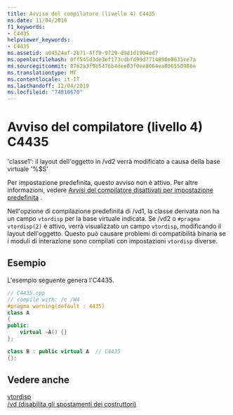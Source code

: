 ```yaml
---
title: Avviso del compilatore (livello 4) C4435
ms.date: 11/04/2016
f1_keywords:
- C4435
helpviewer_keywords:
- C4435
ms.assetid: a04524af-2b71-4ff9-9729-d9d1d1904ed7
ms.openlocfilehash: 0ff545d3de3ef173cdbfd99d7714890e8631ce7a
ms.sourcegitcommit: 8762a3f9b5476b4dee03f0ee8064ea606550986e
ms.translationtype: MT
ms.contentlocale: it-IT
ms.lasthandoff: 12/04/2019
ms.locfileid: "74810670"
---
```

# <a name="compiler-warning-level-4-c4435"></a>Avviso del compilatore (livello 4) C4435

'classe1': il layout dell'oggetto in /vd2 verrà modificato a causa della base virtuale '%$S'

Per impostazione predefinita, questo avviso non è attivo. Per altre informazioni, vedere [Avvisi del compilatore disattivati per impostazione predefinita](../../preprocessor/compiler-warnings-that-are-off-by-default.md) .

Nell'opzione di compilazione predefinita di /vd1, la classe derivata non ha un campo `vtordisp` per la base virtuale indicata.  Se /vd2 o `#pragma vtordisp(2)` è attivo, verrà visualizzato un campo `vtordisp`, modificando il layout dell'oggetto.  Questo può causare problemi di compatibilità binaria se i moduli di interazione sono compilati con impostazioni `vtordisp` diverse.

## <a name="example"></a>Esempio

L'esempio seguente genera l'C4435.

```cpp
// C4435.cpp
// compile with: /c /W4
#pragma warning(default : 4435)
class A
{
public:
    virtual ~A() {}
};

class B : public virtual A  // C4435
{};
```

## <a name="see-also"></a>Vedere anche

[vtordisp](../../preprocessor/vtordisp.md)<br/>
[/vd (disabilita gli spostamenti dei costruttori)](../../build/reference/vd-disable-construction-displacements.md)